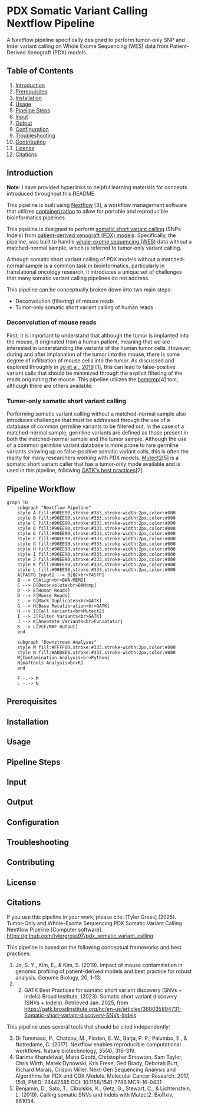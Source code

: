 # PDX Somatic Variant Calling Nextflow Pipeline

A Nextflow pipeline specifically designed to perform tumor-only SNP and Indel variant calling on Whole Exome Sequencing (WES) data from Patient-Derived Xenograft (PDX) models.

## Table of Contents
1. [Introduction](#introduction)
2. [Prerequisites](#prerequisites)
3. [Installation](#installation)
4. [Usage](#usage)
5. [Pipeline Steps](#pipeline-steps)
6. [Input](#input)
7. [Output](#output)
8. [Configuration](#configuration)
9. [Troubleshooting](#troubleshooting)
10. [Contributing](#contributing)
11. [License](#license)
12. [Citations](#citations)

## Introduction

**Note**: I have provided hyperlinks to helpful learning materials for concepts introduced throughout this README

This pipeline is built using [Nextflow](https://www.nextflow.io/) [3], a workflow management software that utilizes [containerization](https://www.ibm.com/think/topics/containerization#:~:text=Containerization%20is%20the%20packaging%20of,runs%20consistently%20on%20any%20infrastructure.) to allow for portable and reproducible bioinformatics pipelines.

This pipeline is designed to perform [somatic short variant calling](https://www.garvan.org.au/news-resources/science-explained/types-of-variants) (SNPs Indels) from [patient-derived xenograft (PDX) models](https://en.wikipedia.org/wiki/Patient_derived_xenograft). Specifically, the pipeline, was built to handle [whole-exome sequencing (WES)](https://www.illumina.com/techniques/sequencing/dna-sequencing/targeted-resequencing/exome-sequencing.html) data without a matched-normal sample, which is referred to tumor-only variant calling.

Although somatic short variant calling of PDX models without a matched-normal sample is a common task in bioinformatics, particularly in translational oncology research, it introduces a unique set of challenges that many somatic variant calling pipelines do not address.

This pipeline can be conceptually broken down into two main steps:
- Deconvolution (filtering) of mouse reads
- Tumor-only somatic short variant calling of human reads

### Deconvolution of mouse reads
First, it is important to understand that although the tumor is implanted into the mouse, it originated from a human patient, meaning that we are interested in understanding the variants of the human tumor cells. However, during and after implanation of the tumor into the mouse, there is some degree of infiltration of mouse cells into the tumor. As discussed and explored throughly in [Jo et al., 2019](https://link.springer.com/article/10.1186/s13059-019-1849-2) [1], this can lead to false-positive variant calls that should be minimized through the explicit filtering of the reads originating the mouse. This pipeline utilizes the [bamcmp](https://github.com/CRUKMI-ComputationalBiology/bamcmp)[4] tool, although there are others available.

### Tumor-only somatic short variant calling
Performing somatic variant calling without a matched-normal sample also introduces challenges that must be addressed through the use of a database of common germline variants to be filtered out. In the case of a matched-normal sample, germline variants are defined as those present in both the matched-normal sample and the tumor sample. Although the use of a common germline variant database is more prone to rare germline variants showing up as false-positive somatic variant calls, this is often the reality for many researchers working with PDX models. [Mutect2](https://www.biorxiv.org/content/10.1101/861054v1.abstract)[5] is a somatic short variant caller that has a tumor-only mode available and is used in this pipeline, following [GATK's best practices](https://gatk.broadinstitute.org/hc/en-us/articles/360035894731-Somatic-short-variant-discovery-SNVs-Indels)[2].

## Pipeline Workflow

```mermaid
graph TD
    subgraph "Nextflow Pipeline"
    style A fill:#90EE90,stroke:#333,stroke-width:2px,color:#000
    style B fill:#90EE90,stroke:#333,stroke-width:2px,color:#000
    style C fill:#90EE90,stroke:#333,stroke-width:2px,color:#000
    style D fill:#90EE90,stroke:#333,stroke-width:2px,color:#000
    style E fill:#90EE90,stroke:#333,stroke-width:2px,color:#000
    style F fill:#90EE90,stroke:#333,stroke-width:2px,color:#000
    style G fill:#90EE90,stroke:#333,stroke-width:2px,color:#000
    style H fill:#90EE90,stroke:#333,stroke-width:2px,color:#000
    style I fill:#90EE90,stroke:#333,stroke-width:2px,color:#000
    style J fill:#90EE90,stroke:#333,stroke-width:2px,color:#000
    style K fill:#90EE90,stroke:#333,stroke-width:2px,color:#000
    style L fill:#90EE90,stroke:#333,stroke-width:2px,color:#000
    A[FASTQ Input] --> B[QC<br>FASTP]
    B --> C[Align<br>BWA-MEM2]
    C --> D[Deconvolute<br>BAMcmp]
    D --> E[Human Reads]
    D --> F[Mouse Reads]
    E --> G[Mark Duplicates<br>GATK]
    G --> H[Base Recalibration<br>GATK]
    H --> I[Call Variants<br>Mutect2]
    I --> J[Filter Variants<br>GATK]
    J --> K[Annotate Variants<br>Funcotator]
    K --> L[VCF/MAF Output]
    end

    subgraph "Downstream Analyses"
    style M fill:#FFFF00,stroke:#333,stroke-width:2px,color:#000
    style N fill:#ADD8E6,stroke:#333,stroke-width:2px,color:#000
    M[Contamination Analysis<br>Python]
    N[maftools Analysis<br>R]
    end

    F -.-> M
    L -.-> N
```

## Prerequisites

## Installation

## Usage

## Pipeline Steps

## Input

## Output

## Configuration

## Troubleshooting

##  Contributing

## License

## Citations

If you use this pipeline in your work, please cite:
[Tyler Gross] (2025). Tumor-Only and Whole-Exome Sequencing PDX Somatic Variant Calling Nextflow Pipeline [Computer software]. https://github.com/tylergross97/pdx_somatic_variant_calling

This pipeline is based on the following conceptual frameworks and best practices:
1. Jo, S. Y., Kim, E., & Kim, S. (2019). Impact of mouse contamination in genomic profiling of patient-derived models and best practice for robust analysis. Genome Biology, 20, 1-13.
2. 2. GATK Best Practices for somatic short variant discovery (SNVs + Indels)
   Broad Institute. (2023). Somatic short variant discovery (SNVs + Indels). Retrieved Jan. 2025, from https://gatk.broadinstitute.org/hc/en-us/articles/360035894731-Somatic-short-variant-discovery-SNVs-Indels

This pipeline uses several tools that should be cited independently:

3. Di Tommaso, P., Chatzou, M., Floden, E. W., Barja, P. P., Palumbo, E., & Notredame, C. (2017). Nextflow enables reproducible computational workflows. Nature biotechnology, 35(4), 316-319.
4. Garima Khandelwal, Maria Girotti, Christopher Smowton, Sam Taylor, Chris Wirth, Marek Dynowski, Kris Frese, Ged Brady, Deborah Burt, Richard Marais, Crispin Miller. Next-Gen Sequencing Analysis and Algorithms for PDX and CDX Models. Molecular Cancer Research. 2017, 15:8, PMID: 28442585 DOI: 10.1158/1541-7786.MCR-16-0431
5. Benjamin, D., Sato, T., Cibulskis, K., Getz, G., Stewart, C., & Lichtenstein, L. (2019). Calling somatic SNVs and indels with Mutect2. BioRxiv, 861054.

